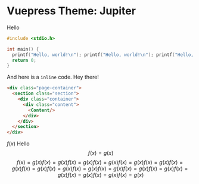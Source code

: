 # Vuepress Theme: Jupiter

Hello

```c
#include <stdio.h>

int main() {
  printf("Hello, world!\n"); printf("Hello, world!\n"); printf("Hello, world!\n"); printf("Hello, world!\n"); printf("Hello, world!\n"); printf("Hello, world!\n"); printf("Hello, world!\n"); printf("Hello, world!\n");
  return 0;
}
```
And here is a `inline` code. Hey there!

```html
<div class="page-container">
  <section class="section">
    <div class="container">
      <div class="content">
        <Content/>
      </div>
    </div>
  </section>
</div>
```
$f(x)$
Hello
$$ f(x) = g(x) $$
$$ f(x) = g(x)f(x) = g(x)f(x) = g(x)f(x) = g(x)f(x) = g(x)f(x) = g(x)f(x) = g(x)f(x) = g(x)f(x) = g(x)f(x) = g(x)f(x) = g(x)f(x) = g(x)f(x) = g(x)f(x) = g(x)f(x) = g(x)f(x) = g(x)f(x) = g(x) $$
